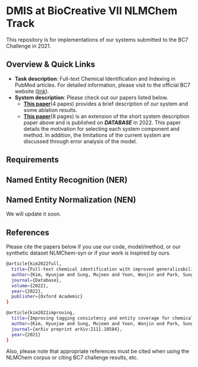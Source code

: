 # DMIS at BioCreative VII NLMChem Track

This repository is for implementations of our systems submitted to the BC7 Challenge in 2021.

## Overview & Quick Links

* **Task description**: Full-text Chemical Identification and Indexing in PubMed articles. For detailed information, please visit to the official BC7 website ([link](https://biocreative.bioinformatics.udel.edu/tasks/biocreative-vii/track-2/)).
* **System description**: Please check out our papers listed below.
  * **[This paper](https://arxiv.org/abs/2111.10584)**(4 papes) provides a brief description of our system and some ablation results.
  * **[This paper](https://academic.oup.com/database/article/doi/10.1093/database/baac074/6726385)**(8 pages) is an extension of the short system description paper above and is published on ***DATABASE*** in 2022. This paper details the motivation for selecting each system component and method. In addition, the limitations of the current system are discussed through error analysis of the model.

## Requirements

## Named Entity Recognition (NER)

## Named Entity Normalization (NEN)
We will update it soon.

## References

Please cite the papers below if you use our code, model/method, or our synthetic dataset NLMChem-syn or if your work is inspired by ours.

```bash
@article{kim2022full,
  title={Full-text chemical identification with improved generalizability and tagging consistency},
  author={Kim, Hyunjae and Sung, Mujeen and Yoon, Wonjin and Park, Sungjoon and Kang, Jaewoo},
  journal={Database},
  volume={2022},
  year={2022},
  publisher={Oxford Academic}
}
```

```bash
@article{kim2021improving,
  title={Improving tagging consistency and entity coverage for chemical identification in full-text articles},
  author={Kim, Hyunjae and Sung, Mujeen and Yoon, Wonjin and Park, Sungjoon and Kang, Jaewoo},
  journal={arXiv preprint arXiv:2111.10584},
  year={2021}
}
```

Also, please note that appropriate references must be cited when using the NLMChem corpus or citing BC7 challenge results, etc.
